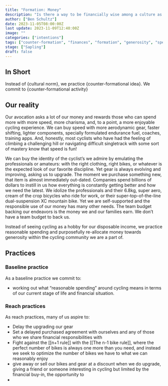 ```yaml
---
title: "Formation: Money"
description: "Is there a way to be financially wise among a culture as materialistic and consumeristic as the bike industry or the billion-dollar fitness industry? "
author: ["Ben Schultz"]
date: 2023-11-05T08:00:00Z
last update: 2023-11-09T12:40:00Z
image: ""
categories: ["intentions"]
tags: ["counter-formation", "finances", "formation", "generosity", "spending"]
stage: ["Sapling"]
draft: false
---
```


## In Short

Instead of {cultural norm}, we practice {counter-formational idea}. We commit to {counter-formational activity}

## Our reality

Our avocation asks a lot of our money and rewards those who can spend more with more speed, more charisma, and, to a point, a more enjoyable cycling experience. We can buy speed with more aerodynamic gear, faster shifting, lighter components, specially formulated endurance fuel, coaches, training apps. And, honestly, most cyclists who have had the feeling of climbing a challenging hill or navigating difficult singletrack with some sort of mastery know that speed is fun!

We can buy the identity of the cyclist’s we admire by emulating the professionals or amateurs: with the right clothing, right bikes, or whatever is the expected look of our favorite discipline. Yet gear is always evolving and improving, asking us to upgrade. The moment we purchase something new, that item is almost immediately out-dated. Companies spend billions of dollars to instill in us how everything is constantly getting better and how we need the latest. We idolize the professionals and their 6.8kg, super aero, cream of the crop bicycles who ride for work, or their super-top-of-the-line dual-suspension XC mountain bike. Yet we are self-supported and the responsible use of our money has many other needs. The team budget backing our endeavors is the money we and our families earn. We don’t have a team budget to back us.

Instead of seeing cycling as a hobby for our disposable income, we practice reasonable spending and purposefully re-allocate money towards generosity within the cycling community we are a part of.

## Practices

### Baseline practice

As a baseline practice we commit to:

- working out what “reasonable spending” around cycling means in terms of our current stage of life and financial situation.

### Reach practices

As reach practices, many of us aspire to:

- Delay the upgrading our gear
- Set a delayed purchased agreement with ourselves and any of those who we share financial responsibilities with
- Fight against the [[n+1 rule]] with the [[The n-1 bike rule]], where the perfect number of bikes is always one more than you need, and instead we seek to optimize the number of bikes we have to what we can reasonably enjoy
- give away or sell our bikes and gear at a discount when we do upgrade, giving a friend or someone interesting in cycling but limited by the financial buy-in, the opportunity to
-
